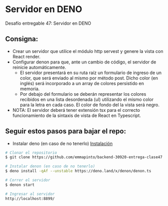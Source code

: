 # Servidor en DENO
Desafío entregable 47: Servidor en DENO


## Consigna: 
- Crear un servidor que utilice el módulo http servest y genere la vista con React render.
- Configurar denon para que, ante un cambio de código, el servidor de reinicie automáticamente.
    - El servidor presentará en su ruta raíz un formulario de ingreso de un color, que será enviado al mismo por método post. Dicho color (en inglés) será incorporado a un array de colores persistido en memoria.
    - Por debajo del formulario se deberán representar los colores recibidos en una lista desordenada (ul) utilizando el mismo color para la letra en cada caso. El color de fondo del la vista será negro.
- NOTA: El servidor deberá tener extensión tsx para el correcto funcionamiento de la sintaxis de vista de React en Typescript.


## Seguir estos pasos para bajar el repo:

- Instalar deno (en caso de no tenerlo) [Instalación](https://deno.land/#installation)

```bash
# Clonar el repositorio
$ git clone https://github.com/emmapinto/backend-30920-entrega-clase47

# Instalar denon (en caso de no tenerlo)
$ deno install -qAf --unstable https://deno.land/x/denon/denon.ts

# Correr el servidor
$ denon start

# Ingresar al servidor
http://localhost:8899/
```
